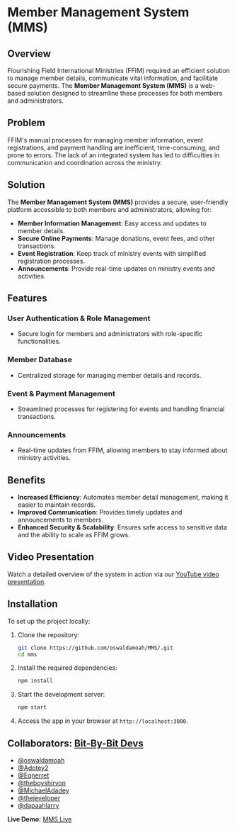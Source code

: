 # Member Management System (MMS)

## Overview
Flourishing Field International Ministries (FFIM) required an efficient solution to manage member details, communicate vital information, and facilitate secure payments. The **Member Management System (MMS)** is a web-based solution designed to streamline these processes for both members and administrators.

## Problem
FFIM's manual processes for managing member information, event registrations, and payment handling are inefficient, time-consuming, and prone to errors. The lack of an integrated system has led to difficulties in communication and coordination across the ministry.

## Solution
The **Member Management System (MMS)** provides a secure, user-friendly platform accessible to both members and administrators, allowing for:
- **Member Information Management**: Easy access and updates to member details.
- **Secure Online Payments**: Manage donations, event fees, and other transactions.
- **Event Registration**: Keep track of ministry events with simplified registration processes.
- **Announcements**: Provide real-time updates on ministry events and activities.

## Features

### User Authentication & Role Management
- Secure login for members and administrators with role-specific functionalities.

### Member Database
- Centralized storage for managing member details and records.

### Event & Payment Management
- Streamlined processes for registering for events and handling financial transactions.

### Announcements
- Real-time updates from FFIM, allowing members to stay informed about ministry activities.

## Benefits
- **Increased Efficiency**: Automates member detail management, making it easier to maintain records.
- **Improved Communication**: Provides timely updates and announcements to members.
- **Enhanced Security & Scalability**: Ensures safe access to sensitive data and the ability to scale as FFIM grows.


## Video Presentation

Watch a detailed overview of the system in action via our [YouTube video presentation](https://youtu.be/lUsnJnlHfKs).

## Installation

To set up the project locally:

1. Clone the repository:
   ```bash
   git clone https://github.com/oswaldamoah/MMS/.git
   cd mms
   ```

2. Install the required dependencies:
   ```bash
   npm install
   ```

3. Start the development server:
   ```bash
   npm start
   ```

4. Access the app in your browser at `http://localhost:3000`.

## Collaborators: [Bit-By-Bit Devs](https://github.com/orgs/Bit-By-Bit-Devs/)
- [@oswaldamoah](https://github.com/oswaldamoah)
- [@Adotey2](https://github.com/Adotey2)
- [@Eqnerret](https://github.com/Eqnerret)
- [@theboyshirvon](https://github.com/theboyshirvon)
- [@MichaelAdadey](https://github.com/MichaelAdadey)
- [@thejeveloper](https://github.com/thejeveloper)
- [@dapaahlarry](https://github.com/dapaahlarry)

**Live Demo:** [MMS Live](https://mms-live.vercel.app)  

